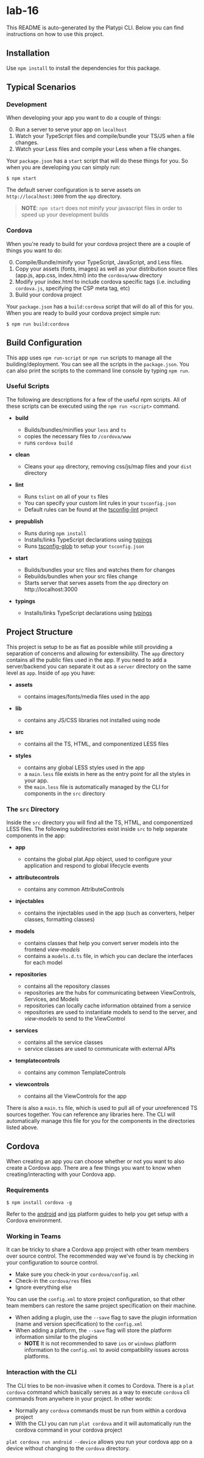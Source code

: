 # lab-16

This README is auto-generated by the Platypi CLI. Below you can find instructions on how to use this project.

## Installation

Use `npm install` to install the dependencies for this package.

## Typical Scenarios

### Development

When developing your app you want to do a couple of things:

0. Run a server to serve your app on `localhost`
0. Watch your TypeScript files and compile/bundle your TS/JS when a file changes.
0. Watch your Less files and compile your Less when a file changes.

Your `package.json` has a `start` script that will do these things for you. So when you are developing you can simply run:

```
$ npm start
```

The default server configuration is to serve assets on `http://localhost:3000` from the `app` directory.

> **NOTE**: `npm start` does not minify your javascript files in order to speed up your development builds

### Cordova

When you're ready to build for your cordova project there are a couple of things you want to do:

0. Compile/Bundle/minify your TypeScript, JavaScript, and Less files.
0. Copy your assets (fonts, images) as well as your distribution source files (app.js, app.css, index.html) into the `cordova/www` directory
0. Modify your index.html to include cordova specific tags (i.e. including `cordova.js`, specifying the CSP meta tag, etc)
0. Build your cordova project

Your `package.json` has a `build:cordova` script that will do all of this for you. When you are ready to build your cordova project simple run:

```
$ npm run build:cordova
```

## Build Configuration

This app uses `npm run-script` or `npm run` scripts to manage all the building/deployment. You can see all
the scripts in the `package.json`. You can also print the scripts to the command line console by typing `npm run`.

### Useful Scripts

The following are descriptions for a few of the useful npm scripts. All of these scripts can be executed using the `npm run <script>` command.

- **build**
  - Builds/bundles/minifies your `less` and `ts`
  - copies the necessary files to `/cordova/www`
  - runs `cordova build`

- **clean**
  - Cleans your `app` directory, removing css/js/map files and your `dist` directory

- **lint**
  - Runs `tslint` on all of your `ts` files
  - You can specify your custom lint rules in your `tsconfig.json`
  - Default rules can be found at the [tsconfig-lint](https://github.com/wjohnsto/tsconfig-lint#user-content-default-rules) project

- **prepublish**
  - Runs during `npm install`
  - Installs/links TypeScript declarations using [typings](https://github.com/typings/typings)
  - Runs [tsconfig-glob](https://github.com/wjohnsto/tsconfig-glob) to setup your `tsconfig.json`

- **start**
  - Builds/bundles your src files and watches them for changes
  - Rebuilds/bundles when your src files change
  - Starts server that serves assets from the `app` directory on http://localhost:3000

- **typings**
  - Installs/links TypeScript declarations using [typings](https://github.com/typings/typings)

## Project Structure

This project is setup to be as flat as possible while still providing a separation of concerns and allowing for extensibility.
The `app` directory contains all the public files used in the app. If you need to add a server/backend you can separate it out
as a `server` directory on the same level as `app`. Inside of `app` you have:

- **assets**
  - contains images/fonts/media files used in the app

- **lib**
  - contains any JS/CSS libraries not installed using node

- **src**
  - contains all the TS, HTML, and componentized LESS files

- **styles**
  - contains any global LESS styles used in the app
  - a `main.less` file exists in here as the entry point for all the styles in your app.
  - the `main.less` file is automatically managed by the CLI for components in the `src` directory

### The `src` Directory

Inside the `src` directory you will find all the TS, HTML, and componentized LESS files. The following subdirectories exist
inside `src` to help separate components in the app:

- **app**
  - contains the global plat.App object, used to configure your application and respond to global lifecycle events

- **attributecontrols**
  - contains any common AttributeControls

- **injectables**
  - contains the injectables used in the app (such as converters, helper classes, formatting classes)

- **models**
  - contains classes that help you convert server models into the frontend *view-models*
  - contains a `models.d.ts` file, in which you can declare the interfaces for each model

- **repositories**
  - contains all the repository classes
  - repositories are the hubs for communicating between ViewControls, Services, and Models
  - repositories can locally cache information obtained from a service
  - repositories are used to instantiate models to send to the server, and *view-models* to send to the ViewControl

- **services**
  - contains all the service classes
  - service classes are used to communicate with external APIs

- **templatecontrols**
  - contains any common TemplateControls

- **viewcontrols**
  - contains all the ViewControls for the app

There is also a `main.ts` file, which is used to pull all of your unreferenced TS sources together. You can reference any libraries
here. The CLI will automatically manage this file for you for the components in the directories listed above.

## Cordova

When creating an app you can choose whether or not you want to also create a Cordova app. There are a few things you want to know when creating/interacting with your Cordova app.

### Requirements

```
$ npm install cordova -g
```

Refer to the [android](http://cordova.apache.org/docs/en/edge/guide_platforms_android_index.md.html#Android%20Platform%20Guide) and [ios](http://cordova.apache.org/docs/en/edge/guide_platforms_ios_index.md.html#iOS%20Platform%20Guide)
platform guides to help you get setup with a Cordova environment.

### Working in Teams

It can be tricky to share a Cordova app project with other team members over source control. The recommended way we've found is by checking in your configuration to source control.

- Make sure you check-in your `cordova/config.xml`
- Check-in the `cordova/res` files
- Ignore everything else

You can use the `config.xml` to store project configuration, so that other team members can restore the same project specification on their machine.

- When adding a plugin, use the `--save` flag to save the plugin information (name and version specification) to the `config.xml`
- When adding a platform, the `--save` flag will store the platform information similar to the plugins
  - **NOTE** It is not recommended to save `ios` or `windows` platform information to the `config.xml` to avoid compatibility issues across platforms.

### Interaction with the CLI

The CLI tries to be non-invasive when it comes to Cordova. There is a `plat cordova` command which basically serves as a way to execute `cordova`
cli commands from anywhere in your project. In other words:

- Normally any `cordova` commands must be run from within a cordova project
- With the CLI you can run `plat cordova` and it will automatically run the cordova command in your cordova project

`plat cordova run android --device` allows you run your cordova app on a device without changing to the `cordova` directory.
